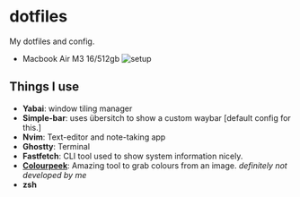 # dotfiles
My dotfiles and config.
* Macbook Air M3 16/512gb
![setup](setup.jpg)
## Things I use
* **Yabai**: window tiling manager
* **Simple-bar**: uses übersitch to show a custom waybar [default config for this.]
* **Nvim**: Text-editor and note-taking app
* **Ghostty**: Terminal
* **Fastfetch**: CLI tool used to show system information nicely.
* [**Colourpeek**](https://github.com/niftyifty/colourpeek): Amazing tool to grab colours from an image. _definitely not developed by me_
* **zsh**
